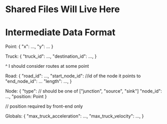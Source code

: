 # Shared Files Will Live Here


# Intermediate Data Format
Point:
    {
        "x": ...,
        "y": ...
    }

Truck:
    {
        "truck_id": ...,
        "destination_id": ...,
    }

^ I should consider routes at some point

Road:
    {
        "road_id": ...,
        "start_node_id": //id of the node it points to
        "end_node_id": ...
        "length": ...,
    }

Node:
    {
        "type": // should be one of ["junction", "source", "sink"]
        "node_id": ...,
        "position: Point
    }

// position required by front-end only

Globals:
    {
        "max_truck_acceleration": ...,
        "max_truck_velocity": ...,
    }